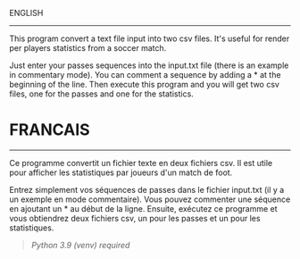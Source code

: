 ENGLISH

---

This program convert a text file input into two csv files.
It's useful for render per players statistics from a soccer match.

Just enter your passes sequences into the input.txt file (there is an example in commentary mode).
You can comment a sequence by adding a * at the beginning of the line.
Then execute this program and you will get two csv files, one for the passes and one for the statistics.

# FRANCAIS

---

Ce programme convertit un fichier texte en deux fichiers csv.
Il est utile pour afficher les statistiques par joueurs d'un match de foot.

Entrez simplement vos séquences de passes dans le fichier input.txt (il y a un exemple en mode commentaire).
Vous pouvez commenter une séquence en ajoutant un * au début de la ligne.
Ensuite, exécutez ce programme et vous obtiendrez deux fichiers csv, un pour les passes et un pour les statistiques.


> *Python 3.9 (venv) required*
